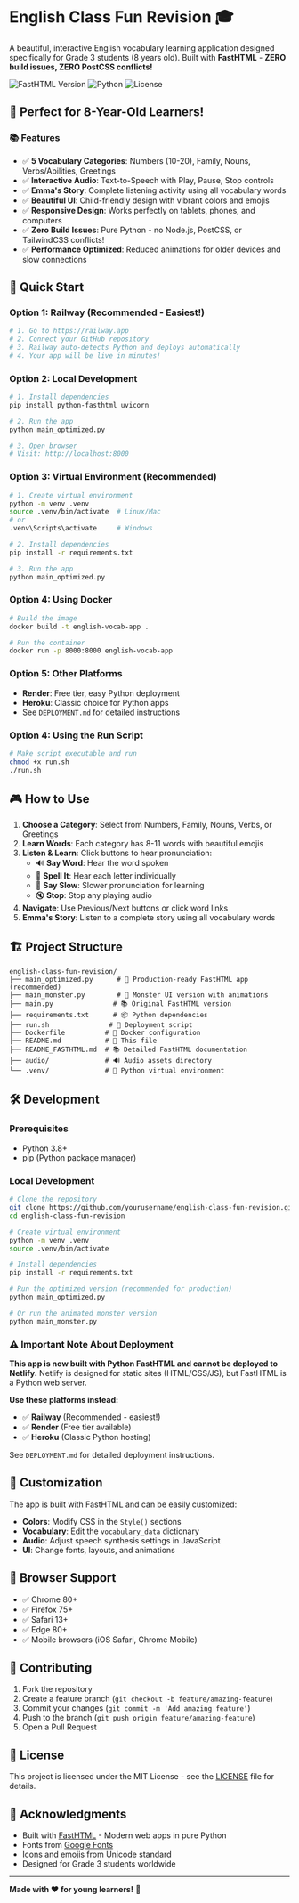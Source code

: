 # English Class Fun Revision 🎓

A beautiful, interactive English vocabulary learning application designed specifically for Grade 3 students (8 years old). Built with **FastHTML** - **ZERO build issues, ZERO PostCSS conflicts!**

![FastHTML Version](https://img.shields.io/badge/FastHTML-v0.12.27-blue)
![Python](https://img.shields.io/badge/Python-3.8+-green)
![License](https://img.shields.io/badge/License-MIT-yellow)

## 🎯 Perfect for 8-Year-Old Learners!

### 📚 Features

- ✅ **5 Vocabulary Categories**: Numbers (10-20), Family, Nouns, Verbs/Abilities, Greetings
- ✅ **Interactive Audio**: Text-to-Speech with Play, Pause, Stop controls
- ✅ **Emma's Story**: Complete listening activity using all vocabulary words
- ✅ **Beautiful UI**: Child-friendly design with vibrant colors and emojis
- ✅ **Responsive Design**: Works perfectly on tablets, phones, and computers
- ✅ **Zero Build Issues**: Pure Python - no Node.js, PostCSS, or TailwindCSS conflicts!
- ✅ **Performance Optimized**: Reduced animations for older devices and slow connections

## 🚀 Quick Start

### Option 1: Railway (Recommended - Easiest!)
```bash
# 1. Go to https://railway.app
# 2. Connect your GitHub repository
# 3. Railway auto-detects Python and deploys automatically
# 4. Your app will be live in minutes!
```

### Option 2: Local Development
```bash
# 1. Install dependencies
pip install python-fasthtml uvicorn

# 2. Run the app
python main_optimized.py

# 3. Open browser
# Visit: http://localhost:8000
```

### Option 3: Virtual Environment (Recommended)
```bash
# 1. Create virtual environment
python -m venv .venv
source .venv/bin/activate  # Linux/Mac
# or
.venv\Scripts\activate     # Windows

# 2. Install dependencies
pip install -r requirements.txt

# 3. Run the app
python main_optimized.py
```

### Option 4: Using Docker
```bash
# Build the image
docker build -t english-vocab-app .

# Run the container
docker run -p 8000:8000 english-vocab-app
```

### Option 5: Other Platforms
- **Render**: Free tier, easy Python deployment
- **Heroku**: Classic choice for Python apps
- See `DEPLOYMENT.md` for detailed instructions

### Option 4: Using the Run Script
```bash
# Make script executable and run
chmod +x run.sh
./run.sh
```

## 🎮 How to Use

1. **Choose a Category**: Select from Numbers, Family, Nouns, Verbs, or Greetings
2. **Learn Words**: Each category has 8-11 words with beautiful emojis
3. **Listen & Learn**: Click buttons to hear pronunciation:
   - 🔊 **Say Word**: Hear the word spoken
   - 📢 **Spell It**: Hear each letter individually
   - 🎵 **Say Slow**: Slower pronunciation for learning
   - 🔇 **Stop**: Stop any playing audio
4. **Navigate**: Use Previous/Next buttons or click word links
5. **Emma's Story**: Listen to a complete story using all vocabulary words

## 🏗️ Project Structure

```
english-class-fun-revision/
├── main_optimized.py      # 🚀 Production-ready FastHTML app (recommended)
├── main_monster.py        # 🎨 Monster UI version with animations
├── main.py               # 📚 Original FastHTML version
├── requirements.txt      # 📦 Python dependencies
├── run.sh               # 🚀 Deployment script
├── Dockerfile          # 🐳 Docker configuration
├── README.md           # 📖 This file
├── README_FASTHTML.md  # 📚 Detailed FastHTML documentation
├── audio/              # 🔊 Audio assets directory
└── .venv/              # 🐍 Python virtual environment
```

## 🛠️ Development

### Prerequisites
- Python 3.8+
- pip (Python package manager)

### Local Development
```bash
# Clone the repository
git clone https://github.com/yourusername/english-class-fun-revision.git
cd english-class-fun-revision

# Create virtual environment
python -m venv .venv
source .venv/bin/activate

# Install dependencies
pip install -r requirements.txt

# Run the optimized version (recommended for production)
python main_optimized.py

# Or run the animated monster version
python main_monster.py
```

### ⚠️ Important Note About Deployment

**This app is now built with Python FastHTML and cannot be deployed to Netlify.** Netlify is designed for static sites (HTML/CSS/JS), but FastHTML is a Python web server.

**Use these platforms instead:**
- ✅ **Railway** (Recommended - easiest!)
- ✅ **Render** (Free tier available)
- ✅ **Heroku** (Classic Python hosting)

See `DEPLOYMENT.md` for detailed deployment instructions.

## 🎨 Customization

The app is built with FastHTML and can be easily customized:

- **Colors**: Modify CSS in the `Style()` sections
- **Vocabulary**: Edit the `vocabulary_data` dictionary
- **Audio**: Adjust speech synthesis settings in JavaScript
- **UI**: Change fonts, layouts, and animations

## 📱 Browser Support

- ✅ Chrome 80+
- ✅ Firefox 75+
- ✅ Safari 13+
- ✅ Edge 80+
- ✅ Mobile browsers (iOS Safari, Chrome Mobile)

## 🤝 Contributing

1. Fork the repository
2. Create a feature branch (`git checkout -b feature/amazing-feature`)
3. Commit your changes (`git commit -m 'Add amazing feature'`)
4. Push to the branch (`git push origin feature/amazing-feature`)
5. Open a Pull Request

## 📄 License

This project is licensed under the MIT License - see the [LICENSE](LICENSE) file for details.

## 🙏 Acknowledgments

- Built with [FastHTML](https://fasthtml.dev/) - Modern web apps in pure Python
- Fonts from [Google Fonts](https://fonts.google.com/)
- Icons and emojis from Unicode standard
- Designed for Grade 3 students worldwide

---

**Made with ❤️ for young learners!** 🌟
